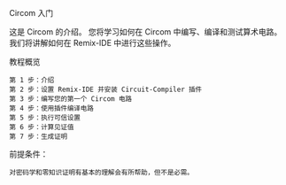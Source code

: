 Circom 入门

这是 Circom 的介绍。 您将学习如何在 Circom 中编写、编译和测试算术电路。 我们将讲解如何在 Remix-IDE 中进行这些操作。

教程概览

```
第 1 步：介绍
第 2 步：设置 Remix-IDE 并安装 Circuit-Compiler 插件
第 3 步：编写您的第一个 Circom 电路
第 4 步：使用插件编译电路
第 5 步：执行可信设置
第 6 步：计算见证值
第 7 步：生成证明
```

前提条件：

```
对密码学和零知识证明有基本的理解会有所帮助，但不是必需。
```